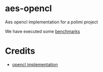 # aes-opencl

Aes opencl implementation for a polimi project

We have executed some [benchmarks](benchmarks.md)

# Credits
* [opencl implementation](https://github.com/softboysxp/OpenCL-AES/)
